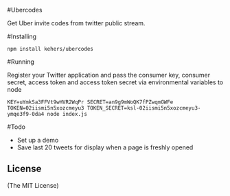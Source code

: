 #Ubercodes

Get Uber invite codes from twitter public stream.

#Installing

```
npm install kehers/ubercodes
```

#Running

Register your Twitter application and pass the consumer key, consumer secret, access token and access token secret via environmental variables to node

```
KEY=uYmkSa3FFVt9wHVR2WqPr SECRET=an9g9mWoQK7fPZwqmGWFe TOKEN=02iismi5n5xozcmeyu3 TOKEN_SECRET=ksl-02iismi5n5xozcmeyu3-ymqe3f9-0da4 node index.js
```

#Todo

- Set up a demo
- Save last 20 tweets for display when a page is freshly opened

## License

(The MIT License)
